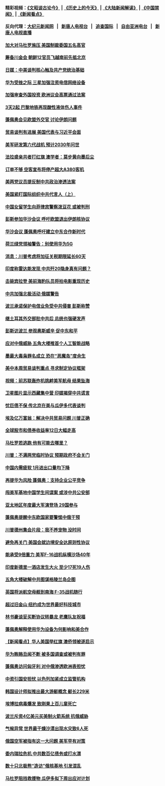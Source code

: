 #### 精彩视频：[《文昭谈古论今》](http://95.179.137.68/wenzhao) | [《历史上的今天》](http://95.179.137.68/today-in-history) | [《大陆新闻解读》](http://95.179.137.68/ntdtv-comedy) | [《中国禁闻》](http://95.179.137.68/ntdtv-news) | [《新闻看点》](http://95.179.137.68/news-insight) 

 #### 反向代理：[大纪元新闻网](http://95.179.137.68:10080/) &nbsp;&nbsp;|&nbsp;&nbsp; [新唐人电视台](http://95.179.137.68:8000/) &nbsp;&nbsp;|&nbsp;&nbsp; [追查国际](http://95.179.137.68:10010/) &nbsp;&nbsp;|&nbsp;&nbsp; [自由亚洲电台](http://95.179.137.68:9800/) &nbsp;&nbsp;|&nbsp;&nbsp; [新唐人电视直播](http://95.179.137.68/) 

#### [加大对马杜罗施压 美国制裁委国五名高官](../pages/nsc418/n11048312.md?t=02161326) 

#### [筹备川金会 朝鲜12官员飞越南前先抵北京](../pages/nsc418/n11048304.md?t=02161326) 

#### [日媒：中美谈判核心触及共产党统治基础](../pages/nsc418/n11048165.md?t=02161326) 

#### [华为受挫之际 三星加强注资电信网络设备](../pages/nsc418/n11047783.md?t=02161326) 

#### [加强审查外国投资 欧洲议会高票通过法案](../pages/nsc418/n11048074.md?t=02161326) 

#### [3天2起 巴黎地铁再现酸性液体伤人事件](../pages/nsc418/n11047974.md?t=02161326) 

#### [蓬佩奥会见欧盟外交官 讨论伊朗问题](../pages/nsc418/n11047592.md?t=02161326) 

#### [贸易谈判有进展 美国代表与习近平会面](../pages/nsc418/n11046943.md?t=02161326) 

#### [美军研发第六代战机 预计2030年问世](../pages/nsc418/n11046853.md?t=02161326) 

#### [法拉盛亲共者打红旗 澳学者：莫步黄向墨后尘](../pages/nsc418/n11044321.md?t=02161326) 

#### [订单不够 空客宣布将停产超大A380客机](../pages/nsc418/n11045504.md?t=02161326) 

#### [美两党议员提反制中共政治渗透法案](../pages/nsc418/n11045351.md?t=02161326) 

#### [美国紧盯国际组织中共代言人（上）](../pages/nsc418/n11042844.md?t=02161326) 

#### [中国女留学生向菲律宾警察泼豆花 或被判刑](../pages/nsc418/n11045199.md?t=02161326) 

#### [彭斯参加华沙会议 呼吁欧盟退出伊朗核协议](../pages/nsc418/n11045031.md?t=02161326) 

#### [华沙会议 蓬佩奥呼吁建立中东合作新时代](../pages/nsc418/n11044317.md?t=02161326) 

#### [荷兰绿党领袖警告：别使用华为5G](../pages/nsc418/n11042653.md?t=02161326) 

#### [消息：川普考虑将加征关税期限延长60天](../pages/nsc418/n11044512.md?t=02161326) 

#### [印度称雷达能发现 中共歼20隐身真有问题？](../pages/nsc418/n11044278.md?t=02161326) 

#### [击毙宾拉登 美前海豹队员将拍电影重现历史](../pages/nsc418/n11043977.md?t=02161326) 

#### [中共加强北极活动 俄媒警告](../pages/nsc418/n11042829.md?t=02161326) 

#### [波兰承诺保护电信业免受中共侵害 彭斯称赞](../pages/nsc418/n11042705.md?t=02161326) 

#### [继土耳其外交部批中共后 总统也强硬发声](../pages/nsc418/n11042777.md?t=02161326) 

#### [彭斯访波兰 参观奥斯威辛 促中东和平](../pages/nsc418/n11042477.md?t=02161326) 

#### [应对中俄威胁 五角大楼推首个人工智能战略](../pages/nsc418/n11042470.md?t=02161326) 

#### [墨最大毒枭罪名成立 恐在“恶魔岛”度余生](../pages/nsc418/n11042258.md?t=02161326) 

#### [美中本周贸易谈判重点 寻求制定协议框架](../pages/nsc418/n11041912.md?t=02161326) 

#### [视频：前苏联轰炸机挑衅美军航母 结果坠海](../pages/nsc418/n11041810.md?t=02161326) 

#### [卫星图片显示西藏集中营 印媒揭穿中共谎言](../pages/nsc418/n11041664.md?t=02161326) 

#### [忧巨债不保 传北京在美与瓜伊多代表谈判](../pages/nsc418/n11040772.md?t=02161326) 

#### [埃及亿万富翁：解决中共贸易问题 川普正确](../pages/nsc418/n11040351.md?t=02161326) 

#### [全球股市和债券收益率12日大幅走高](../pages/nsc418/n11040548.md?t=02161326) 

#### [马杜罗若逃跑 他有可能去哪里？](../pages/nsc418/n11040502.md?t=02161326) 

#### [川普：不满两党临时协议 预期政府不会关门](../pages/nsc418/n11040382.md?t=02161326) 

#### [中国内需疲软 1月进出口量均下降](../pages/nsc418/n11040021.md?t=02161326) 

#### [再提华为风险 蓬佩奥：支持企业公平竞争](../pages/nsc418/n11040198.md?t=02161326) 

#### [闯美军基地中国学生间谍案 或涉中共公安部](../pages/nsc418/n11040083.md?t=02161326) 

#### [亚太地区年度最大军演登场 29国参与](../pages/nsc418/n11039999.md?t=02161326) 

#### [蓬佩奥提醒中东欧国家要警惕中俄干预](../pages/nsc418/n11039745.md?t=02161326) 

#### [川普德州集会片段：我不养宠物 没时间](../pages/nsc418/n11039218.md?t=02161326) 

#### [避免再关门 美国会就边境安全达原则性协议](../pages/nsc418/n11039556.md?t=02161326) 

#### [能承受9倍重力 美军F-16战机纵横沙场40年](../pages/nsc418/n11039432.md?t=02161326) 

#### [印度新德里一酒店发生大火 至少17死19人伤](../pages/nsc418/n11039502.md?t=02161326) 

#### [五角大楼破解中共图谋格陵兰岛企图](../pages/nsc418/n11038368.md?t=02161326) 

#### [英国将派航空母舰到南海 F-35战机随行](../pages/nsc418/n11039035.md?t=02161326) 

#### [超过旧金山 纽约成为世界最好科技城市](../pages/nsc418/n11038537.md?t=02161326) 

#### [林书豪谈妥买断协议转暴龙 老鹰队友祝福](../pages/nsc418/n11038662.md?t=02161326) 

#### [蓬佩奥解释使用华为设备为何影响和美合作](../pages/nsc418/n11038282.md?t=02161326) 

#### [【新闻看点】华人美国举红旗 澳侨领被逐启示](../pages/nsc418/n11038210.md?t=02161326) 

#### [华为贿赂丑闻不断 被多国调查或被判有罪](../pages/nsc418/n11038028.md?t=02161326) 

#### [蓬佩奥访问匈牙利 对中俄渗透欧洲表担忧](../pages/nsc418/n11038057.md?t=02161326) 

#### [中资引国安担忧 以色列加紧成立监管机构](../pages/nsc418/n11037999.md?t=02161326) 

#### [韩国设计师拟推出最大游艇概念 艇长229米](../pages/nsc418/n11037905.md?t=02161326) 

#### [埃博拉病毒爆发 致刚果上百儿童死亡](../pages/nsc418/n11037661.md?t=02161326) 

#### [波兰斥资4亿美元买美制火箭系统 抗俄威胁](../pages/nsc418/n11036936.md?t=02161326) 

#### [气候异常 世界最干燥沙漠出现水灾致6人死](../pages/nsc418/n11037220.md?t=02161326) 

#### [俄国空军被指有这一大问题 美军早有对策](../pages/nsc418/n11036963.md?t=02161326) 

#### [委内瑞拉危机 中共数百亿债务或打水漂](../pages/nsc418/n11036297.md?t=02161326) 

#### [数十只北极熊“造访”俄核基地 引发混乱](../pages/nsc418/n11036150.md?t=02161326) 

#### [马杜罗阻挡救援物 瓜伊多拟下周出应对计划](../pages/nsc418/n11035966.md?t=02161326) 

